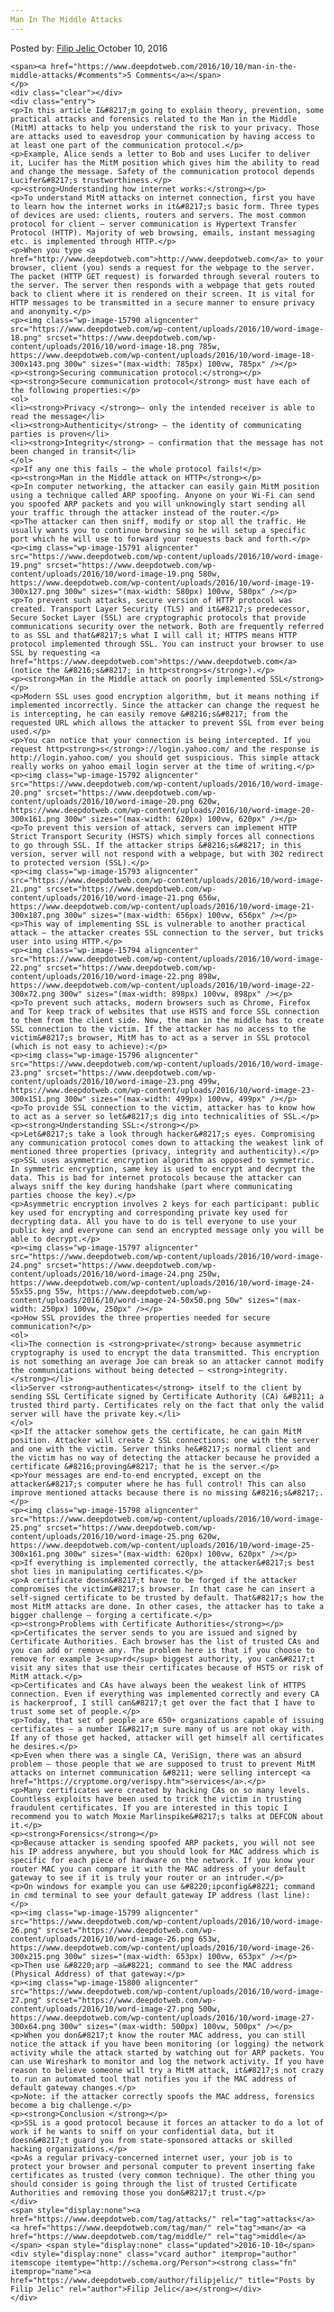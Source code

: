 ```yaml
---
Man In The Middle Attacks
---
```

<article class="post-listing post-15734 post type-post status-publish format-standard has-post-thumbnail hentry category-deepdot-news tag-attacks tag-man tag-middle">
    <div class="post-inner">
        <span>Posted by: <a href="https://www.deepdotweb.com/author/filipjelic/" title="">Filip Jelic </a></span>
    <span>October 10, 2016</span>
    
    <span><a href="https://www.deepdotweb.com/2016/10/10/man-in-the-middle-attacks/#comments">5 Comments</a></span>
    </p>
    <div class="clear"></div>
    <div class="entry">
    <p>In this article I&#8217;m going to explain theory, prevention, some practical attacks and forensics related to the Man in the Middle (MitM) attacks to help you understand the risk to your privacy. Those are attacks used to eavesdrop your communication by having access to at least one part of the communication protocol.</p>
    <p>Example, Alice sends a letter to Bob and uses Lucifer to deliver it, Lucifer has the MitM position which gives him the ability to read and change the message. Safety of the communication protocol depends Lucifer&#8217;s trustworthiness.</p>
    <p><strong>Understanding how internet works:</strong></p>
    <p>To understand MitM attacks on internet connection, first you have to learn how the internet works in it&#8217;s basic form. Three types of devices are used: clients, routers and servers. The most common protocol for client – server communication is Hypertext Transfer Protocol (HTTP). Majority of web browsing, emails, instant messaging etc. is implemented through HTTP.</p>
    <p>When you type <a href="http://www.deepdotweb.com">http://www.deepdotweb.com</a> to your browser, client (you) sends a request for the webpage to the server. The packet (HTTP GET request) is forwarded through several routers to the server. The server then responds with a webpage that gets routed back to client where it is rendered on their screen. It is vital for HTTP messages to be transmitted in a secure manner to ensure privacy and anonymity.</p>
    <p><img class="wp-image-15790 aligncenter" src="https://www.deepdotweb.com/wp-content/uploads/2016/10/word-image-18.png" srcset="https://www.deepdotweb.com/wp-content/uploads/2016/10/word-image-18.png 785w, https://www.deepdotweb.com/wp-content/uploads/2016/10/word-image-18-300x143.png 300w" sizes="(max-width: 785px) 100vw, 785px" /></p>
    <p><strong>Securing communication protocol:</strong></p>
    <p><strong>Secure communication protocol</strong> must have each of the following properties:</p>
    <ol>
    <li><strong>Privacy </strong>– only the intended receiver is able to read the message</li>
    <li><strong>Authenticity</strong> – the identity of communicating parties is proven</li>
    <li><strong>Integrity</strong> – confirmation that the message has not been changed in transit</li>
    </ol>
    <p>If any one this fails – the whole protocol fails!</p>
    <p><strong>Man in the Middle attack on HTTP</strong></p>
    <p>In computer networking, the attacker can easily gain MitM position using a technique called ARP spoofing. Anyone on your Wi-Fi can send you spoofed ARP packets and you will unknowingly start sending all your traffic through the attacker instead of the router.</p>
    <p>The attacker can then sniff, modify or stop all the traffic. He usually wants you to continue browsing so he will setup a specific port which he will use to forward your requests back and forth.</p>
    <p><img class="wp-image-15791 aligncenter" src="https://www.deepdotweb.com/wp-content/uploads/2016/10/word-image-19.png" srcset="https://www.deepdotweb.com/wp-content/uploads/2016/10/word-image-19.png 580w, https://www.deepdotweb.com/wp-content/uploads/2016/10/word-image-19-300x127.png 300w" sizes="(max-width: 580px) 100vw, 580px" /></p>
    <p>To prevent such attacks, secure version of HTTP protocol was created. Transport Layer Security (TLS) and it&#8217;s predecessor, Secure Socket Layer (SSL) are cryptographic protocols that provide communications security over the network. Both are frequently referred to as SSL and that&#8217;s what I will call it; HTTPS means HTTP protocol implemented through SSL. You can instruct your browser to use SSL by requesting <a href="https://www.deepdotweb.com">https://www.deepdotweb.com</a> (notice the &#8216;s&#8217; in http<strong>s</strong>).</p>
    <p><strong>Man in the Middle attack on poorly implemented SSL</strong></p>
    <p>Modern SSL uses good encryption algorithm, but it means nothing if implemented incorrectly. Since the attacker can change the request he is intercepting, he can easily remove &#8216;s&#8217; from the requested URL which allows the attacker to prevent SSL from ever being used.</p>
    <p>You can notice that your connection is being intercepted. If you request http<strong>s</strong>://login.yahoo.com/ and the response is http://login.yahoo.com/ you should get suspicious. This simple attack really works on yahoo email login server at the time of writing.</p>
    <p><img class="wp-image-15792 aligncenter" src="https://www.deepdotweb.com/wp-content/uploads/2016/10/word-image-20.png" srcset="https://www.deepdotweb.com/wp-content/uploads/2016/10/word-image-20.png 620w, https://www.deepdotweb.com/wp-content/uploads/2016/10/word-image-20-300x161.png 300w" sizes="(max-width: 620px) 100vw, 620px" /></p>
    <p>To prevent this version of attack, servers can implement HTTP Strict Transport Security (HSTS) which simply forces all connections to go through SSL. If the attacker strips &#8216;s&#8217; in this version, server will not respond with a webpage, but with 302 redirect to protected version (SSL).</p>
    <p><img class="wp-image-15793 aligncenter" src="https://www.deepdotweb.com/wp-content/uploads/2016/10/word-image-21.png" srcset="https://www.deepdotweb.com/wp-content/uploads/2016/10/word-image-21.png 656w, https://www.deepdotweb.com/wp-content/uploads/2016/10/word-image-21-300x187.png 300w" sizes="(max-width: 656px) 100vw, 656px" /></p>
    <p>This way of implementing SSL is vulnerable to another practical attack – the attacker creates SSL connection to the server, but tricks user into using HTTP.</p>
    <p><img class="wp-image-15794 aligncenter" src="https://www.deepdotweb.com/wp-content/uploads/2016/10/word-image-22.png" srcset="https://www.deepdotweb.com/wp-content/uploads/2016/10/word-image-22.png 898w, https://www.deepdotweb.com/wp-content/uploads/2016/10/word-image-22-300x72.png 300w" sizes="(max-width: 898px) 100vw, 898px" /></p>
    <p>To prevent such attacks, modern browsers such as Chrome, Firefox and Tor keep track of websites that use HSTS and force SSL connection to them from the client side. Now, the man in the middle has to create SSL connection to the victim. If the attacker has no access to the victim&#8217;s browser, MitM has to act as a server in SSL protocol (which is not easy to achieve):</p>
    <p><img class="wp-image-15796 aligncenter" src="https://www.deepdotweb.com/wp-content/uploads/2016/10/word-image-23.png" srcset="https://www.deepdotweb.com/wp-content/uploads/2016/10/word-image-23.png 499w, https://www.deepdotweb.com/wp-content/uploads/2016/10/word-image-23-300x151.png 300w" sizes="(max-width: 499px) 100vw, 499px" /></p>
    <p>To provide SSL connection to the victim, attacker has to know how to act as a server so let&#8217;s dig into technicalities of SSL.</p>
    <p><strong>Understanding SSL:</strong></p>
    <p>Let&#8217;s take a look through hacker&#8217;s eyes. Compromising any communication protocol comes down to attacking the weakest link of mentioned three properties (privacy, integrity and authenticity).</p>
    <p>SSL uses asymmetric encryption algorithm as opposed to symmetric. In symmetric encryption, same key is used to encrypt and decrypt the data. This is bad for internet protocols because the attacker can always sniff the key during handshake (part where communicating parties choose the key).</p>
    <p>Asymmetric encryption involves 2 keys for each participant: public key used for encrypting and corresponding private key used for decrypting data. All you have to do is tell everyone to use your public key and everyone can send an encrypted message only you will be able to decrypt.</p>
    <p><img class="wp-image-15797 aligncenter" src="https://www.deepdotweb.com/wp-content/uploads/2016/10/word-image-24.png" srcset="https://www.deepdotweb.com/wp-content/uploads/2016/10/word-image-24.png 250w, https://www.deepdotweb.com/wp-content/uploads/2016/10/word-image-24-55x55.png 55w, https://www.deepdotweb.com/wp-content/uploads/2016/10/word-image-24-50x50.png 50w" sizes="(max-width: 250px) 100vw, 250px" /></p>
    <p>How SSL provides the three properties needed for secure communication?</p>
    <ol>
    <li>The connection is <strong>private</strong> because asymmetric cryptography is used to encrypt the data transmitted. This encryption is not something an average Joe can break so an attacker cannot modify the communications without being detected – <strong>integrity.</strong></li>
    <li>Server <strong>authenticates</strong> itself to the client by sending SSL Certificate signed by Certificate Authority (CA) &#8211; a trusted third party. Certificates rely on the fact that only the valid server will have the private key.</li>
    </ol>
    <p>If the attacker somehow gets the certificate, he can gain MitM position. Attacker will create 2 SSL connections: one with the server and one with the victim. Server thinks he&#8217;s normal client and the victim has no way of detecting the attacker because he provided a certificate &#8216;proving&#8217; that he is the server.</p>
    <p>Your messages are end-to-end encrypted, except on the attacker&#8217;s computer where he has full control! This can also improve mentioned attacks because there is no missing &#8216;s&#8217;.</p>
    <p><img class="wp-image-15798 aligncenter" src="https://www.deepdotweb.com/wp-content/uploads/2016/10/word-image-25.png" srcset="https://www.deepdotweb.com/wp-content/uploads/2016/10/word-image-25.png 620w, https://www.deepdotweb.com/wp-content/uploads/2016/10/word-image-25-300x161.png 300w" sizes="(max-width: 620px) 100vw, 620px" /></p>
    <p>If everything is implemented correctly, the attacker&#8217;s best shot lies in manipulating certificates.</p>
    <p>A certificate doesn&#8217;t have to be forged if the attacker compromises the victim&#8217;s browser. In that case he can insert a self-signed certificate to be trusted by default. That&#8217;s how the most MitM attacks are done. In other cases, the attacker has to take a bigger challenge – forging a certificate.</p>
    <p><strong>Problems with Certificate Authorities</strong></p>
    <p>Certificates the server sends to you are issued and signed by Certificate Authorities. Each browser has the list of trusted CAs and you can add or remove any. The problem here is that if you choose to remove for example 3<sup>rd</sup> biggest authority, you can&#8217;t visit any sites that use their certificates because of HSTS or risk of MitM attack.</p>
    <p>Certificates and CAs have always been the weakest link of HTTPS connection. Even if everything was implemented correctly and every CA is hackerproof, I still can&#8217;t get over the fact that I have to trust some set of people.</p>
    <p>Today, that set of people are 650+ organizations capable of issuing certificates – a number I&#8217;m sure many of us are not okay with. If any of those get hacked, attacker will get himself all certificates he desires.</p>
    <p>Even when there was a single CA, VeriSign, there was an absurd problem – those people that we are supposed to trust to prevent MitM attacks on internet communication &#8211; were selling intercept <a href="https://cryptome.org/verispy.htm">services</a>.</p>
    <p>Many certificates were created by hacking CAs on so many levels. Countless exploits have been used to trick the victim in trusting fraudulent certificates. If you are interested in this topic I recommend you to watch Moxie Marlinspike&#8217;s talks at DEFCON about it.</p>
    <p><strong>Forensics</strong></p>
    <p>Because attacker is sending spoofed ARP packets, you will not see his IP address anywhere, but you should look for MAC address which is specific for each piece of hardware on the network. If you know your router MAC you can compare it with the MAC address of your default gateway to see if it is truly your router or an intruder.</p>
    <p>On windows for example you can use &#8220;ipconfig&#8221; command in cmd terminal to see your default gateway IP address (last line):</p>
    <p><img class="wp-image-15799 aligncenter" src="https://www.deepdotweb.com/wp-content/uploads/2016/10/word-image-26.png" srcset="https://www.deepdotweb.com/wp-content/uploads/2016/10/word-image-26.png 653w, https://www.deepdotweb.com/wp-content/uploads/2016/10/word-image-26-300x215.png 300w" sizes="(max-width: 653px) 100vw, 653px" /></p>
    <p>Then use &#8220;arp –a&#8221; command to see the MAC address (Physical Address) of that gateway:</p>
    <p><img class="wp-image-15800 aligncenter" src="https://www.deepdotweb.com/wp-content/uploads/2016/10/word-image-27.png" srcset="https://www.deepdotweb.com/wp-content/uploads/2016/10/word-image-27.png 500w, https://www.deepdotweb.com/wp-content/uploads/2016/10/word-image-27-300x64.png 300w" sizes="(max-width: 500px) 100vw, 500px" /></p>
    <p>When you don&#8217;t know the router MAC address, you can still notice the attack if you have been monitoring (or logging) the network activity while the attack started by watching out for ARP packets. You can use Wireshark to monitor and log the network activity. If you have reason to believe someone will try a MitM attack, it&#8217;s not crazy to run an automated tool that notifies you if the MAC address of default gateway changes.</p>
    <p>Note: if the attacker correctly spoofs the MAC address, forensics become a big challenge.</p>
    <p><strong>Conclusion </strong></p>
    <p>SSL is a good protocol because it forces an attacker to do a lot of work if he wants to sniff on your confidential data, but it doesn&#8217;t guard you from state-sponsored attacks or skilled hacking organizations.</p>
    <p>As a regular privacy-concerned internet user, your job is to protect your browser and personal computer to prevent inserting fake certificates as trusted (very common technique). The other thing you should consider is going through the list of trusted Certificate Authorities and removing those you don&#8217;t trust.</p>
    </div>
    <span style="display:none"><a href="https://www.deepdotweb.com/tag/attacks/" rel="tag">attacks</a> <a href="https://www.deepdotweb.com/tag/man/" rel="tag">man</a> <a href="https://www.deepdotweb.com/tag/middle/" rel="tag">middle</a></span> <span style="display:none" class="updated">2016-10-10</span>
    <div style="display:none" class="vcard author" itemprop="author" itemscope itemtype="http://schema.org/Person"><strong class="fn" itemprop="name"><a href="https://www.deepdotweb.com/author/filipjelic/" title="Posts by Filip Jelic" rel="author">Filip Jelic</a></strong></div>
    </div>
</article>

